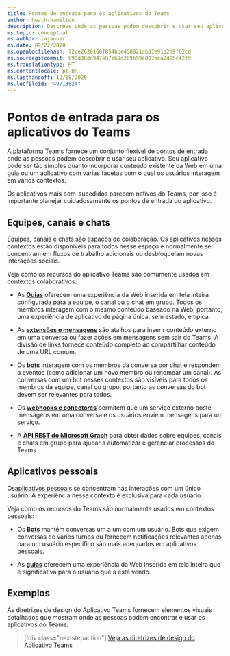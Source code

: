 ```yaml
---
title: Pontos de entrada para os aplicativos do Teams
author: heath-hamilton
description: Descreve onde as pessoas podem descobrir e usar seu aplicativo no Teams.
ms.topic: conceptual
ms.author: lajanuar
ms.date: 09/22/2020
ms.openlocfilehash: 72ce2620160f854bbe458821db01e91d2d9f62cd
ms.sourcegitcommit: 098d38dd947e87e69d289b99e807bea2d95c42f9
ms.translationtype: HT
ms.contentlocale: pt-BR
ms.lasthandoff: 12/18/2020
ms.locfileid: "49713624"
---
```

# <a name="entry-points-for-teams-apps"></a>Pontos de entrada para os aplicativos do Teams

A plataforma Teams fornece um conjunto flexível de pontos de entrada onde as pessoas podem descobrir e usar seu aplicativo. Seu aplicativo pode ser tão simples quanto incorporar conteúdo existente da Web em uma guia ou um aplicativo com várias facetas com o qual os usuários interagem em vários contextos.

Os aplicativos mais bem-sucedidos parecem nativos do Teams, por isso é importante planejar cuidadosamente os pontos de entrada do aplicativo.

## <a name="teams-channels-and-chats"></a>Equipes, canais e chats

Equipes, canais e chats são espaços de colaboração. Os aplicativos nesses contextos estão disponíveis para todos nesse espaço e normalmente se concentram em fluxos de trabalho adicionais ou desbloqueiam novas interações sociais.

Veja como os recursos do aplicativo Teams são comumente usados em contextos colaborativos:

* As [**Guias**](~/tabs/what-are-tabs.md) oferecem uma experiência da Web inserida em tela inteira configurada para a equipe, o canal ou o chat em grupo. Todos os membros interagem com o mesmo conteúdo baseado na Web, portanto, uma experiência de aplicativo de página única, sem estado, é típica.

* As [**extensões e mensagens**](~/messaging-extensions/what-are-messaging-extensions.md) são atalhos para inserir conteúdo externo em uma conversa ou fazer ações em mensagens sem sair do Teams. A divisão de links fornece conteúdo completo ao compartilhar conteúdo de uma URL comum.

* Os [**bots**](~/bots/what-are-bots.md) interagem com os membros da conversa por chat e respondem a eventos (como adicionar um novo membro ou renomear um canal). As conversas com um bot nesses contextos são visíveis para todos os membros da equipe, canal ou grupo, portanto as conversas do bot devem ser relevantes para todos.

* Os [**webhooks e conectores**](~/webhooks-and-connectors/what-are-webhooks-and-connectors.md) permitem que um serviço externo poste mensagens em uma conversa e os usuários enviem mensagens para um serviço.

* A [**API REST do Microsoft Graph**](https://docs.microsoft.com/graph/teams-concept-overview) para obter dados sobre equipes, canais e chats em grupo para ajudar a automatizar e gerenciar processos do Teams.

## <a name="personal-apps"></a>Aplicativos pessoais

Os[aplicativos pessoais](~/concepts/design/personal-apps.md) se concentram nas interações com um único usuário. A experiência nesse contexto é exclusiva para cada usuário.

Veja como os recursos do Teams são normalmente usados em contextos pessoais:

* Os [**Bots**](~/bots/what-are-bots.md) mantém conversas um a um com um usuário. Bots que exigem conversas de vários turnos ou fornecem notificações relevantes apenas para um usuário específico são mais adequados em aplicativos pessoais.

* As [**guias**](~/tabs/what-are-tabs.md) oferecem uma experiência da Web inserida em tela inteira que é significativa para o usuário que a está vendo.

## <a name="examples"></a>Exemplos

As diretrizes de design do Aplicativo Teams fornecem elementos visuais detalhados que mostram onde as pessoas podem encontrar e usar os aplicativos do Teams.

> [!div class="nextstepaction"]
> [Veja as diretrizes de design do Aplicativo Teams](../concepts/design/design-teams-app-overview.md)
